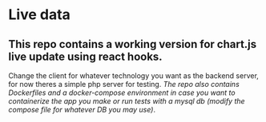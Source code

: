 # Live data
## This repo contains a working version for chart.js live update using react hooks.
Change the client for whatever technology you want as the backend server, for now theres a simple php server for testing.
*The repo also contains Dockerfiles and a docker-compose environment in case you want to containerize the app you make or run tests with a mysql db (modify the compose file for whatever DB you may use)*.